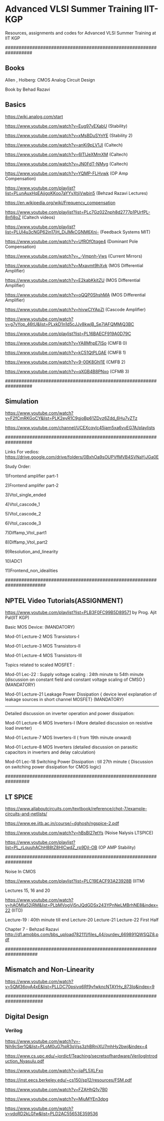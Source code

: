 # Advanced VLSI Summer Training IIT-KGP


Resources, assignments and codes for Advanced VLSI Summer Training at IIT KGP

##################################################################

## Books

Allen , Holberg: CMOS Analog Circuit Design

Book by Behad Razavi

## Basics

https://wiki.analog.com/start

https://www.youtube.com/watch?v=Eug97vEXabU (Stability)

https://www.youtube.com/watch?v=xMsBDuSYnYE (Stability 2)

https://www.youtube.com/watch?v=anKi9pLV1JI (Caltech)

https://www.youtube.com/watch?v=6lTlJeXMmXM (Caltech)

https://www.youtube.com/watch?v=JN0FdT-NMyg (Caltech)

https://www.youtube.com/watch?v=YQMP-FLHvwk (OP Amp Compensation)

https://www.youtube.com/playlist?list=PLunAuxHqEAijgoKKoo7aYYvXtjiVwbin5 (Behzad Razavi Lectures)

https://en.wikipedia.org/wiki/Frequency_compensation

https://www.youtube.com/playlist?list=PLc7Gz02Znph8d2777p1PUrfPL-8nfj8oZ (Caltech videos)

https://www.youtube.com/playlist?list=PLUl4u3cNGP62in17jH_DiJMkCGNM6Xni- (Feedback Systems MIT)

https://www.youtube.com/watch?v=UfROfOtqge4 (Dominant Pole Compensation)

https://www.youtube.com/watch?v=_-Vmpnh-Vws (Current Mirrors)

https://www.youtube.com/watch?v=Mxavmt9hXvk (MOS Differential Amplifier)

https://www.youtube.com/watch?v=E2kabKkitZU (MOS Differential Amplifier)

https://www.youtube.com/watch?v=oQQP0ShshMA (MOS Differential Amplifier)

https://www.youtube.com/watch?v=hivwCIYApZI (Cascode Amplifier)

https://www.youtube.com/watch?v=g7vYop_46tU&list=PLxkD1n1d5cJJv8kwjB_Se7lAFQMMjQ3BC

https://www.youtube.com/playlist?list=PL16BAECF919A0D79C

https://www.youtube.com/watch?v=YA8MhpE7lSo (CMFB 0)

https://www.youtube.com/watch?v=kC51QtPLGAE (CMFB 1)

https://www.youtube.com/watch?v=9-00K8Ghl1E (CMFB 2)

https://www.youtube.com/watch?v=qXGB4B8PNxo (CFMB 3)

##################################################################

## Simulation

https://www.youtube.com/watch?v=F2fCmRKGoCY&list=PLK2eyR1C9gjoBp61ZDvz6Zdd_6Hu7vZTz

https://www.youtube.com/channel/UCEXcqylc45jam5xa6vvEG7A/playlists


##################################################################


Links For vedios: https://drive.google.com/drive/folders/0BxhOa9sOUPVfMVB4SVNaYjJGa0E

Study Order:

1)Frontend amplifier part-1

2)Frontend amplifer part-2

3)VtoI_single_ended

4)VtoI_cascode_1  

5)VtoI_cascode_2

6)VtoI_cascode_3

7)Diffamp_VtoI_part1

8)Diffamp_VtoI_part2

9)Resolution_and_linearity

10)ADC1

11)Frontend_non_idealities


#######################################################################

## NPTEL Video Tutorials(ASSIGNMENT)

https://www.youtube.com/playlist?list=PLB3F0FC99B5D89571  by Prog. Ajit Pal(IIT KGP)

Basic MOS Device: (MANDATORY)

Mod-01 Lecture-2 MOS Transistors-I

Mod-01 Lecture-3 MOS Transistors-II

Mod-01 Lecture-4 MOS Transistors-III


Topics related to scaled MOSFET :


Mod-01 Lec-22 : Supply voltage scaling : 24th minute to 54th minute  {discussion on constant field and constant voltage scaling of CMSO }  (MANDATORY)


Mod-01 Lecture-21 Leakage Power Dissipation { device level explanation of leakage sources in short channel MOSFET}  (MANDATORY)

___________________________________________________________________


Detailed discussion on inverter operation and power dissipation:


Mod-01 Lecture-6 MOS Inverters-I (More detailed discussion on resistive load inverter)

Mod-01 Lecture-7 MOS Inverters-II ( from 19th minute onward)

Mod-01 Lecture-8 MOS Inverters  (detailed discussion on parasitic capacitors in inverters and delay calculation)


Mod-01 Lec-18 Switching Power Dissipation : till 27th minute { Discussion on switching power dissipation for CMOS logic}

#################################################################

## LT SPICE

https://www.allaboutcircuits.com/textbook/reference/chpt-7/example-circuits-and-netlists/

https://www.ee.iitb.ac.in/course/~dghosh/ngspice-2.pdf

https://www.youtube.com/watch?v=hBsBl27etYs (Noise Nalysis LTSPICE)

https://www.youtube.com/playlist?list=PL_rLquuhAChH88tZ8HICwdZ_rp9Djl-OB (OP AMP Stability)

##################################################################

Noise In CMOS

https://www.youtube.com/playlist?list=PLC19EACF93A23928B (IITM)

Lectures  15, 16 and 20

https://www.youtube.com/watch?v=hAOMIa52jRM&list=PLbMVogVj5nJQdGDSx243YPnNeLMBrhNE8&index=22 (IITD)

Lecture-19 : 40th minute till end
Lecture-20
Lecture-21
Lecture-22 First Half

Chapter 7 - Behzad Razavi
http://d1.amobbs.com/bbs_upload782111/files_44/ourdev_669891QWSQZ8.pdf

####################################################################

## Mismatch and Non-Linearity

https://www.youtube.com/watch?v=5QM36qyA4xE&list=PLLDC70psjvq6Rf9yfwkncNTAYHv_873Iq&index=9

######################################################################

## Digital Design

### Verilog

https://www.youtube.com/watch?v=-Nih9cSer1Q&list=PLoM0uG7tqR3qVss3zhBRniXU7mhHy2bwj&index=4

https://www.cs.upc.edu/~jordicf/Teaching/secretsofhardware/VerilogIntroduction_Nyasulu.pdf

https://www.youtube.com/watch?v=ijaPL5XLFxo

https://inst.eecs.berkeley.edu/~cs150/sp12/resources/FSM.pdf

https://www.youtube.com/watch?v=FZAHhQ1v7B0

https://www.youtube.com/watch?v=MiuMYEn3dpg

https://www.youtube.com/watch?v=vdoRD2kLGfw&list=PLD2AC55653E359536
